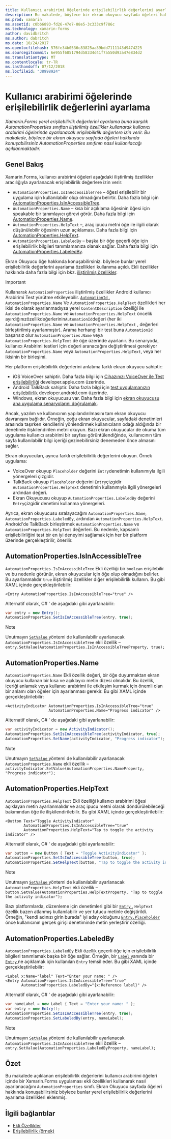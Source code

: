```yaml
---
title: Kullanıcı arabirimi öğelerinde erişilebilirlik değerlerini ayarlama
description: Bu makalede, böylece bir ekran okuyucu sayfada öğeleri hakkında konuşabilirsiniz AutomationProperties sınıfının nasıl kullanılacağı açıklanmaktadır.
ms.prod: xamarin
ms.assetid: c0bb6893-fd26-47e7-88e5-3c333c9f786c
ms.technology: xamarin-forms
author: davidbritch
ms.author: dabritch
ms.date: 10/24/2017
ms.openlocfilehash: 576fe34b0536c83825aa39bdd7111143d9474225
ms.sourcegitcommit: 6e955f6851794d58334d41f7a550d93a47e834d2
ms.translationtype: MT
ms.contentlocale: tr-TR
ms.lasthandoff: 07/12/2018
ms.locfileid: "38998924"
---
```

# <a name="setting-accessibility-values-on-user-interface-elements"></a>Kullanıcı arabirimi öğelerinde erişilebilirlik değerlerini ayarlama

_Xamarin.Forms yerel erişilebilirlik değerlerini ayarlama buna karşılık AutomationProperties sınıftan iliştirilmiş özellikler kullanarak kullanıcı arabirimi öğelerinde ayarlanacak erişilebilirlik değerlere izin verir. Bu makalede, böylece bir ekran okuyucu sayfada öğeleri hakkında konuşabilirsiniz AutomationProperties sınıfının nasıl kullanılacağı açıklanmaktadır._

## <a name="overview"></a>Genel Bakış

Xamarin.Forms, kullanıcı arabirimi öğeleri aşağıdaki iliştirilmiş özellikler aracılığıyla ayarlanacak erişilebilirlik değerlere izin verir:

- `AutomationProperties.IsInAccessibleTree` – öğesi erişilebilir bir uygulama için kullanılabilir olup olmadığını belirtir. Daha fazla bilgi için [AutomationProperties.IsInAccessibleTree](#isinaccessibletree).
- `AutomationProperties.Name` – kısa bir açıklama öğesinin öğesi için speakable bir tanımlayıcı görevi görür. Daha fazla bilgi için [AutomationProperties.Name](#name).
- `AutomationProperties.HelpText` –, araç ipucu metni öğe ile ilgili olarak düşünülebilir öğesinin uzun açıklaması. Daha fazla bilgi için [AutomationProperties.HelpText](#helptext).
- `AutomationProperties.LabeledBy` – başka bir öğe geçerli öğe için erişilebilirlik bilgileri tanımlamanıza olanak sağlar. Daha fazla bilgi için [AutomationProperties.LabeledBy](#labeledby).

Ekran Okuyucu öğe hakkında konuşabilirsiniz. böylece bunlar yerel erişilebilirlik değerlerini ayarlama özellikleri kullanıma açıldı. Ekli özellikler hakkında daha fazla bilgi için bkz. [iliştirilmiş özellikler](~/xamarin-forms/xaml/attached-properties.md).

> [!IMPORTANT]
> Kullanarak `AutomationProperties` iliştirilmiş özellikler Android kullanıcı Arabirimi Test yürütme etkileyebilir. [ `AutomationId` ](xref:Xamarin.Forms.Element.AutomationId), `AutomationProperties.Name` Ve `AutomationProperties.HelpText` özellikleri her ikisi de olarak ayarlanmadıysa yerel `ContentDescription` özelliği ile `AutomationProperties.Name` ve `AutomationProperties.HelpText` öncelik ayırdığınızözellikdeğerlerinin`AutomationId`değeri (her iki `AutomationProperties.Name` ve `AutomationProperties.HelpText` , değerleri birleştirilmiş ayarlanmıştır). Arama herhangi bir test buna `AutomationId` başarısız olur `AutomationProperties.Name` veya `AutomationProperties.HelpText` de öğe üzerinde ayarlanır. Bu senaryoda, kullanıcı Arabirimi testleri için değeri aranacağını değiştirilmesi gerekiyor `AutomationProperties.Name` veya `AutomationProperties.HelpText`, veya her ikisinin bir birleşimi.

Her platform erişilebilirlik değerlerini anlatıma farklı ekran okuyucu sahiptir:

- iOS VoiceOver sahiptir. Daha fazla bilgi için [Cihazınızı VoiceOver ile Test erişilebilirliği](https://developer.apple.com/library/content/technotes/TestingAccessibilityOfiOSApps/TestAccessibilityonYourDevicewithVoiceOver/TestAccessibilityonYourDevicewithVoiceOver.html) developer.apple.com üzerinde.
- Android TalkBack sahiptir. Daha fazla bilgi için [test uygulamanızın erişilebilirlik](https://developer.android.com/training/accessibility/testing.html#talkback) developer.android.com üzerinde.
- Windows, ekran okuyucusu var. Daha fazla bilgi için [ekran okuyucusu ana uygulama senaryolarını doğrulamak](/windows/uwp/accessibility/accessibility-testing#verify-main-app-scenarios-by-using-narrator/).

Ancak, yazılım ve kullanıcının yapılandırılmasını tam ekran okuyucu davranışını bağlıdır. Örneğin, çoğu ekran okuyucular, sayfadaki denetimleri arasında taşırken kendilerini yönlendirmek kullanıcıların odağı aldığında bir denetimle ilişkilendirilen metni okuyun. Bazı ekran okuyucular de okuma tüm uygulama kullanıcı arabirimi bir sayfası görüntülendiğinde, kullanıcının tüm sayfa kullanılabilir bilgi içeriği gezinebilirsiniz denemeden önce almasını sağlar.

Ekran okuyucuları, ayrıca farklı erişilebilirlik değerlerini okuyun. Örnek uygulama:

- VoiceOver okuyup `Placeholder` değerini `Entry`denetimin kullanımıyla ilgili yönergeleri çizgidir.
- TalkBack okuyup `Placeholder` değerini `Entry`çizgidir `AutomationProperties.HelpText` denetimin kullanımıyla ilgili yönergeleri ardından değeri.
- Ekran Okuyucusu okuyup `AutomationProperties.LabeledBy` değerini `Entry`çizgidir denetimi kullanma yönergeleri.

Ayrıca, ekran okuyucusu sıralayacağını `AutomationProperties.Name`, `AutomationProperties.LabeledBy`, ardından `AutomationProperties.HelpText`. Android'de TalkBack birleştirmek `AutomationProperties.Name` ve `AutomationProperties.HelpText` değerleri. Bu nedenle, kapsamlı erişilebilirliğini test bir en iyi deneyimi sağlamak için her bir platform üzerinde gerçekleştirilir, önerilir.

<a name="isinaccessibletree" />

## <a name="automationpropertiesisinaccessibletree"></a>AutomationProperties.IsInAccessibleTree

`AutomationProperties.IsInAccessibleTree` Ekli özelliği bir `boolean` erişilebilir ve bu nedenle görünür, ekran okuyucular için öğe olup olmadığını belirler. Bu ayarlanmalıdır `true` iliştirilmiş özellikler diğer erişilebilirlik kullanın. Bu gibi XAML içinde gerçekleştirilebilir:

```xaml
<Entry AutomationProperties.IsInAccessibleTree="true" />
```

Alternatif olarak, C# ' de aşağıdaki gibi ayarlanabilir:

```csharp
var entry = new Entry();
AutomationProperties.SetIsInAccessibleTree(entry, true);
```

> [!NOTE]
> Unutmayın [ `SetValue` ](xref:Xamarin.Forms.BindableObject.SetValue(Xamarin.Forms.BindableProperty,System.Object)) yöntemi de kullanılabilir ayarlanacak `AutomationProperties.IsInAccessibleTree` ekli özellik – `entry.SetValue(AutomationProperties.IsInAccessibleTreeProperty, true);`

<a name="name" />

## <a name="automationpropertiesname"></a>AutomationProperties.Name

`AutomationProperties.Name` Ekli özellik değeri, bir öğe duyurmaktan ekran okuyucu kullanan bir kısa ve açıklayıcı metin dizesi olmalıdır. Bu özellik, içeriği anlamak veya kullanıcı arabirimi ile etkileşim kurmak için önemli olan bir anlamı olan öğeler için ayarlanması gerekir. Bu gibi XAML içinde gerçekleştirilebilir:

```xaml
<ActivityIndicator AutomationProperties.IsInAccessibleTree="true"
                   AutomationProperties.Name="Progress indicator" />
```

Alternatif olarak, C# ' de aşağıdaki gibi ayarlanabilir:

```csharp
var activityIndicator = new ActivityIndicator();
AutomationProperties.SetIsInAccessibleTree(activityIndicator, true);
AutomationProperties.SetName(activityIndicator, "Progress indicator");
```

> [!NOTE]
> Unutmayın [ `SetValue` ](xref:Xamarin.Forms.BindableObject.SetValue(Xamarin.Forms.BindableProperty,System.Object)) yöntemi de kullanılabilir ayarlanacak `AutomationProperties.Name` ekli özellik – `activityIndicator.SetValue(AutomationProperties.NameProperty, "Progress indicator");`

<a name="helptext" />

## <a name="automationpropertieshelptext"></a>AutomationProperties.HelpText

`AutomationProperties.HelpText` Ekli özelliği kullanıcı arabirimi öğesi açıklayan metin ayarlanmalıdır ve araç ipucu metni olarak döndürülebileceği bakımından öğe ile ilişkilendirilebilir. Bu gibi XAML içinde gerçekleştirilebilir:

```xaml
<Button Text="Toggle ActivityIndicator"
        AutomationProperties.IsInAccessibleTree="true"
        AutomationProperties.HelpText="Tap to toggle the activity indicator" />
```

Alternatif olarak, C# ' de aşağıdaki gibi ayarlanabilir:

```csharp
var button = new Button { Text = "Toggle ActivityIndicator" };
AutomationProperties.SetIsInAccessibleTree(button, true);
AutomationProperties.SetHelpText(button, "Tap to toggle the activity indicator");
```

> [!NOTE]
> Unutmayın [ `SetValue` ](xref:Xamarin.Forms.BindableObject.SetValue(Xamarin.Forms.BindableProperty,System.Object)) yöntemi de kullanılabilir ayarlanacak `AutomationProperties.HelpText` ekli özellik – `button.SetValue(AutomationProperties.HelpTextProperty, "Tap to toggle the activity indicator");`

Bazı platformlarda, düzenleme için denetimleri gibi bir [ `Entry` ](xref:Xamarin.Forms.Entry), `HelpText` özellik bazen atlanmış kullanılabilir ve yer tutucu metinle değiştirildi. Örneğin, "kendi adınızı girin burada" iyi aday olduğunu [ `Entry.Placeholder` ](xref:Xamarin.Forms.Entry.Placeholder) önce kullanıcının gerçek girişi denetiminde metin yerleştirir özelliği.

<a name="labeledby" />

## <a name="automationpropertieslabeledby"></a>AutomationProperties.LabeledBy

`AutomationProperties.LabeledBy` Ekli özellik geçerli öğe için erişilebilirlik bilgileri tanımlamak başka bir öğe sağlar. Örneğin, bir [ `Label` ](xref:Xamarin.Forms.Label) yanında bir [ `Entry` ](xref:Xamarin.Forms.Entry) ne açıklamak için kullanılan `Entry` temsil eder. Bu gibi XAML içinde gerçekleştirilebilir:

```xaml
<Label x:Name="label" Text="Enter your name: " />
<Entry AutomationProperties.IsInAccessibleTree="true"
       AutomationProperties.LabeledBy="{x:Reference label}" />
```

Alternatif olarak, C# ' de aşağıdaki gibi ayarlanabilir:

```csharp
var nameLabel = new Label { Text = "Enter your name: " };
var entry = new Entry();
AutomationProperties.SetIsInAccessibleTree(entry, true);
AutomationProperties.SetLabeledBy(entry, nameLabel);
```

> [!NOTE]
> Unutmayın [ `SetValue` ](xref:Xamarin.Forms.BindableObject.SetValue(Xamarin.Forms.BindableProperty,System.Object)) yöntemi de kullanılabilir ayarlanacak `AutomationProperties.IsInAccessibleTree` ekli özellik – `entry.SetValue(AutomationProperties.LabeledByProperty, nameLabel);`

## <a name="summary"></a>Özet

Bu makalede açıklanan erişilebilirlik değerlerini kullanıcı arabirimi öğeleri içinde bir Xamarin.Forms uygulaması ekli özellikleri kullanarak nasıl ayarlanacağını `AutomationProperties` sınıfı. Ekran Okuyucu sayfada öğeleri hakkında konuşabilirsiniz böylece bunlar yerel erişilebilirlik değerlerini ayarlama özellikleri eklenmiş.


## <a name="related-links"></a>İlgili bağlantılar

- [Ekli Özellikler](~/xamarin-forms/xaml/attached-properties.md)
- [Erişilebilirlik (örnek)](https://developer.xamarin.com/samples/xamarin-forms/UserInterface/Accessibility/)
